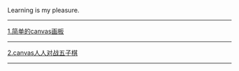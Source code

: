 Learning is my pleasure.
<hr>
<a href="https://1429880240.github.io/javaScriptStudy/canvas画板/canvasDraw.html">1.简单的canvas画板</a>
<hr>
<a href="https://1429880240.github.io/javaScriptStudy/canvas人人对战五子棋/gobang.html">2.canvas人人对战五子棋</a>
<hr>

